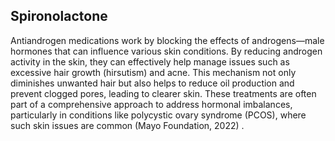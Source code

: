 
## Spironolactone

Antiandrogen medications work by blocking the effects of androgens—male hormones that can influence various skin conditions. By reducing androgen activity in the skin, they can effectively help manage issues such as excessive hair growth (hirsutism) and acne. This mechanism not only diminishes unwanted hair but also helps to reduce oil production and prevent clogged pores, leading to clearer skin. These treatments are often part of a comprehensive approach to address hormonal imbalances, particularly in conditions like polycystic ovary syndrome (PCOS), where such skin issues are common (Mayo Foundation, 2022) .
